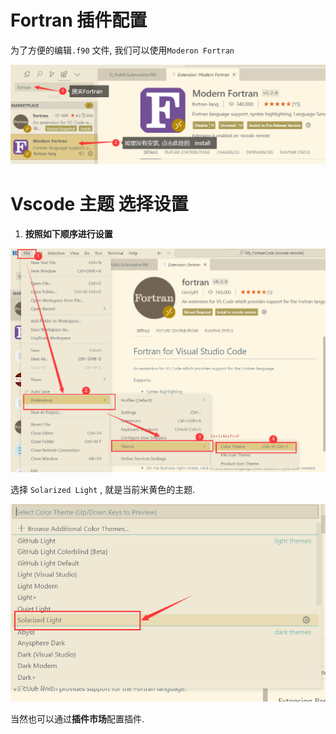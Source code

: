 





# Fortran 插件配置

为了方便的编辑`.f90` 文件, 我们可以使用`Moderon Fortran`

![image-20231017115558583](https://raw.githubusercontent.com/QDGSCLOUD/BJYH_picture/main/img3/image-20231017115558583.png)





# Vscode 主题 选择设置

1. **按照如下顺序进行设置**

![image-20231017115033368](https://raw.githubusercontent.com/QDGSCLOUD/BJYH_picture/main/img3/image-20231017115033368.png)



选择 `Solarized Light` , 就是当前米黄色的主题. 

![image-20231017115221291](https://raw.githubusercontent.com/QDGSCLOUD/BJYH_picture/main/img3/image-20231017115221291.png)

当然也可以通过**插件市场**配置插件.


